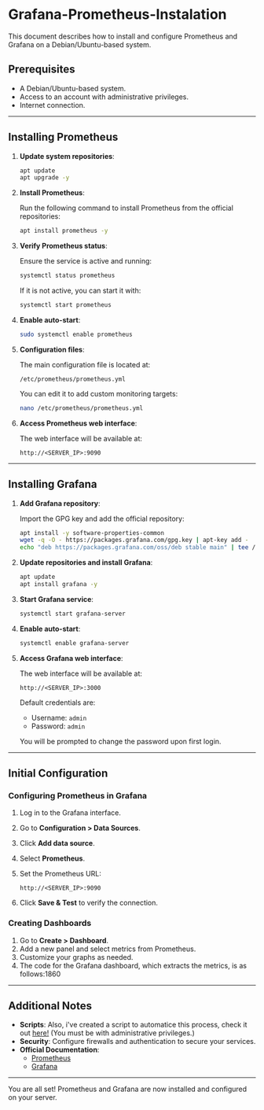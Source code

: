 # Grafana-Prometheus-Instalation

This document describes how to install and configure Prometheus and Grafana on a Debian/Ubuntu-based system.

## Prerequisites

- A Debian/Ubuntu-based system.
- Access to an account with administrative privileges.
- Internet connection.

---

## Installing Prometheus

1. **Update system repositories**:

   ```bash
   apt update
   apt upgrade -y
   ```

2. **Install Prometheus**:

   Run the following command to install Prometheus from the official repositories:

   ```bash
   apt install prometheus -y
   ```

3. **Verify Prometheus status**:

   Ensure the service is active and running:

   ```bash
   systemctl status prometheus
   ```

   If it is not active, you can start it with:

   ```bash
   systemctl start prometheus
   ```

4. **Enable auto-start**:

   ```bash
   sudo systemctl enable prometheus
   ```

5. **Configuration files**:

   The main configuration file is located at:

   ```
   /etc/prometheus/prometheus.yml
   ```

   You can edit it to add custom monitoring targets:

   ```bash
   nano /etc/prometheus/prometheus.yml
   ```

6. **Access Prometheus web interface**:

   The web interface will be available at:

   ```
   http://<SERVER_IP>:9090
   ```

---

## Installing Grafana

1. **Add Grafana repository**:

   Import the GPG key and add the official repository:

   ```bash
   apt install -y software-properties-common
   wget -q -O - https://packages.grafana.com/gpg.key | apt-key add -
   echo "deb https://packages.grafana.com/oss/deb stable main" | tee /etc/apt/sources.list.d/grafana.list
   ```

2. **Update repositories and install Grafana**:

   ```bash
   apt update
   apt install grafana -y
   ```

3. **Start Grafana service**:

   ```bash
   systemctl start grafana-server
   ```

4. **Enable auto-start**:

   ```bash
   systemctl enable grafana-server
   ```

5. **Access Grafana web interface**:

   The web interface will be available at:

   ```
   http://<SERVER_IP>:3000
   ```

   Default credentials are:
   - Username: `admin`
   - Password: `admin`

   You will be prompted to change the password upon first login.

---

## Initial Configuration

### Configuring Prometheus in Grafana

1. Log in to the Grafana interface.
2. Go to **Configuration > Data Sources**.
3. Click **Add data source**.
4. Select **Prometheus**.
5. Set the Prometheus URL:

   ```
   http://<SERVER_IP>:9090
   ```

6. Click **Save & Test** to verify the connection.

### Creating Dashboards

1. Go to **Create > Dashboard**.
2. Add a new panel and select metrics from Prometheus.
3. Customize your graphs as needed.
4. The code for the Grafana dashboard, which extracts the metrics, is as follows:1860


---

## Additional Notes
- **Scripts**: Also, i've created a script to automatice this process, check it out [here!](/scripts) (You must be with administrative privileges.)
- **Security**: Configure firewalls and authentication to secure your services.
- **Official Documentation**:
  - [Prometheus](https://prometheus.io/docs/)
  - [Grafana](https://grafana.com/docs/)

---

You are all set! Prometheus and Grafana are now installed and configured on your server.
